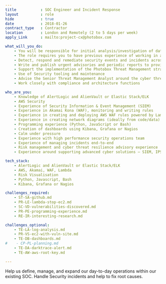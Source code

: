 ```yaml
---
title           : SOC Engineer and Incident Response
layout          : role
hide            : true
date            : 2018-01-26
contract_type   : Contractor
location        : London and Remotely (2 to 5 days per week)
apply_Link      : mailto:project-cx@photobox.com

what_will_you_do:
    - You will be responsible for initial analysis/investigation of data and the escalation and management of incidents on a day-to-day basis.
    - The role requires you to have previous experience of working in a SOC, along with hands-on experience in helping to define and build monitoring and detection capabilities.
    - Detect, respond and remediate security events and incidents across our infrastructure
    - Write and publish urgent advisories and periodic reports to provide situational awareness and communicate cyber threats in an actionable format to management
    - Support the implementation of the Photobox Threat Management strategy
    - Use of Security tooling and maintenance
    - Advise the Senior Threat Management Analyst around the cyber threat landscape
    - Work closely with compliance and architecture functions

who_are_you:
    - Knowledge of AlertLogic and AlienVault or Elastic Stack/ELK
    - AWS Security
    - Experience of Security Information & Event Management (SIEM)
    - Experience in Akamai Kona (WAF), monitoring and writing rules
    - Experience in creating and deploying AWS WAF rules powered by Lambda(s)
    - Experience in creating network diagrams (ideally from code/data)
    - Programming experience (Python, JavaScript or Bash)
    - Creation of dashboards using Kibana, Grafana or Nagios
    - Calm under pressure
    - Experience with high performance security operations team
    - Experience of managing incidents end-to-end
    - Risk management and cyber threat resilience advisory experience
    - Experience around supporting advanced cyber solutions – SIEM, IPS, HIPS, NGFW, Sandboxing & Freeware tools

tech_stack:
    - AlertLogic and AlienVault or Elastic Stack/ELK
    - AWS, Akamai, WAF, Lambda
    - Risk Visualisation
    - Python, Javascript, Bash
    - Kibana, Grafana or Nagios

challenges_required:
    - ST-SA-github.md
    - PR-LE-lambda-stop-ec2.md
    - SC-VD-vulnerabilities-discovered.md
    - PR-PE-programming-experience.md
    - RE-IR-interesting-research.md

challenges_optional:
    - TE-LA-log-analysis.md
    - PR-VS-ec2-with-vuln-site.md
    - TE-DB-dashboards.md
#    - CP-PL-planning.md
    - TE-DA-darktrace-alert.md
    - TE-AW-aws-root-key.md

---
```


Help us define, manage, and expand our day-to-day operations within our existing SOC.
Handle Security incidents and help to fix root causes.


